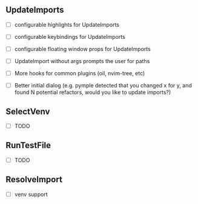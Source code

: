 ## UpdateImports
- [ ] configurable highlights for UpdateImports
- [ ] configurable keybindings for UpdateImports
- [ ] configurable floating window props for UpdateImports
- [ ] UpdateImport without args prompts the user for paths
- [ ] More hooks for common plugins (oil, nvim-tree, etc)
- [ ] Better initial dialog (e.g. pymple detected that you changed x for y, and found N potential refactors, would you like to update imports?)


## SelectVenv
- [ ] TODO


## RunTestFile
- [ ] TODO


## ResolveImport
- [ ] venv support
